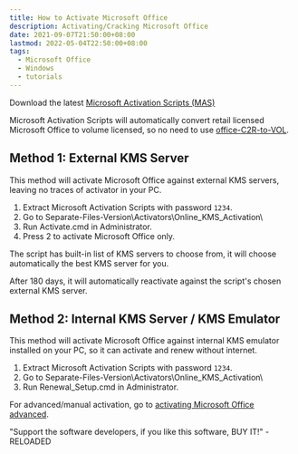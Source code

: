```yaml
---
title: How to Activate Microsoft Office
description: Activating/Cracking Microsoft Office
date: 2021-09-07T21:50:00+08:00
lastmod: 2022-05-04T22:50:00+08:00
tags:
  - Microsoft Office
  - Windows
  - tutorials
---
```

Download the latest [Microsoft Activation Scripts (MAS)](https://github.com/massgravel/Microsoft-Activation-Scripts/releases/latest)

Microsoft Activation Scripts will automatically convert retail licensed Microsoft Office to volume licensed, so no need to use [office-C2R-to-VOL](https://github.com/kkkgo/office-C2R-to-VOL).

## Method 1: External KMS Server
This method will activate Microsoft Office against external KMS servers, leaving no traces of activator in your PC.

1. Extract Microsoft Activation Scripts with password `1234`.
2. Go to Separate-Files-Version\Activators\Online_KMS_Activation\
3. Run Activate.cmd in Administrator.
4. Press 2 to activate Microsoft Office only.

The script has built-in list of KMS servers to choose from, it will choose automatically the best KMS server for you.

After 180 days, it will automatically reactivate against the script's chosen external KMS server.

## Method 2: Internal KMS Server / KMS Emulator
This method will activate Microsoft Office against internal KMS emulator installed on your PC, so it can activate and renew without internet.

1. Extract Microsoft Activation Scripts with password `1234`.
2. Go to Separate-Files-Version\Activators\Online_KMS_Activation\
3. Run Renewal_Setup.cmd in Administrator.

For advanced/manual activation, go to [activating Microsoft Office advanced](../how-to-activate-microsoft-office-advanced/).

"Support the software developers, if you like this software, BUY IT!" - RELOADED